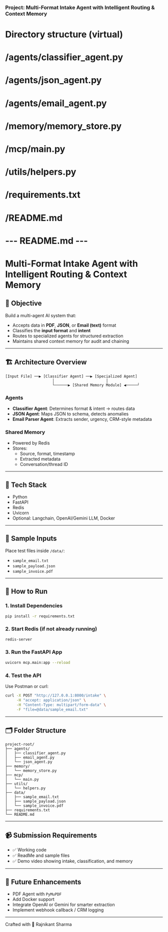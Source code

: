 ### Project: Multi-Format Intake Agent with Intelligent Routing & Context Memory

# Directory structure (virtual)
# /agents/classifier_agent.py
# /agents/json_agent.py
# /agents/email_agent.py
# /memory/memory_store.py
# /mcp/main.py
# /utils/helpers.py
# /requirements.txt
# /README.md

# --- README.md ---

# Multi-Format Intake Agent with Intelligent Routing & Context Memory

## 🧠 Objective
Build a multi-agent AI system that:
- Accepts data in **PDF**, **JSON**, or **Email (text)** format
- Classifies the **input format** and **intent**
- Routes to specialized agents for structured extraction
- Maintains shared context memory for audit and chaining

---

## 🏗️ Architecture Overview

```
[Input File] ──▶ [Classifier Agent] ──▶ [Specialized Agent]
                     │                       │
                     └──────▶ [Shared Memory Module] ◀─────┘
```

### Agents
- **Classifier Agent**: Determines format & intent → routes data
- **JSON Agent**: Maps JSON to schema, detects anomalies
- **Email Parser Agent**: Extracts sender, urgency, CRM-style metadata

### Shared Memory
- Powered by Redis
- Stores:
  - Source, format, timestamp
  - Extracted metadata
  - Conversation/thread ID

---

## 🚀 Tech Stack
- Python
- FastAPI
- Redis
- Uvicorn
- Optional: Langchain, OpenAI/Gemini LLM, Docker

---

## 🧪 Sample Inputs
Place test files inside `/data/`:
- `sample_email.txt`
- `sample_payload.json`
- `sample_invoice.pdf`

---

## 🔧 How to Run

### 1. Install Dependencies
```bash
pip install -r requirements.txt
```

### 2. Start Redis (if not already running)
```bash
redis-server
```

### 3. Run the FastAPI App
```bash
uvicorn mcp.main:app --reload
```

### 4. Test the API
Use Postman or curl:
```bash
curl -X POST "http://127.0.0.1:8000/intake" \
     -H "accept: application/json" \
     -H "Content-Type: multipart/form-data" \
     -F "file=@data/sample_email.txt"
```

---

## 🗂 Folder Structure
```
project-root/
├── agents/
│   ├── classifier_agent.py
│   ├── email_agent.py
│   └── json_agent.py
├── memory/
│   └── memory_store.py
├── mcp/
│   └── main.py
├── utils/
│   └── helpers.py
├── data/
│   ├── sample_email.txt
│   ├── sample_payload.json
│   └── sample_invoice.pdf
├── requirements.txt
└── README.md
```

---

## 📹 Submission Requirements
- ✅ Working code
- ✅ ReadMe and sample files
- ✅ Demo video showing intake, classification, and memory

---

## 📌 Future Enhancements
- PDF Agent with `PyMuPDF`
- Add Docker support
- Integrate OpenAI or Gemini for smarter extraction
- Implement webhook callback / CRM logging

---

Crafted with 🧠 Rajnikant Sharma
